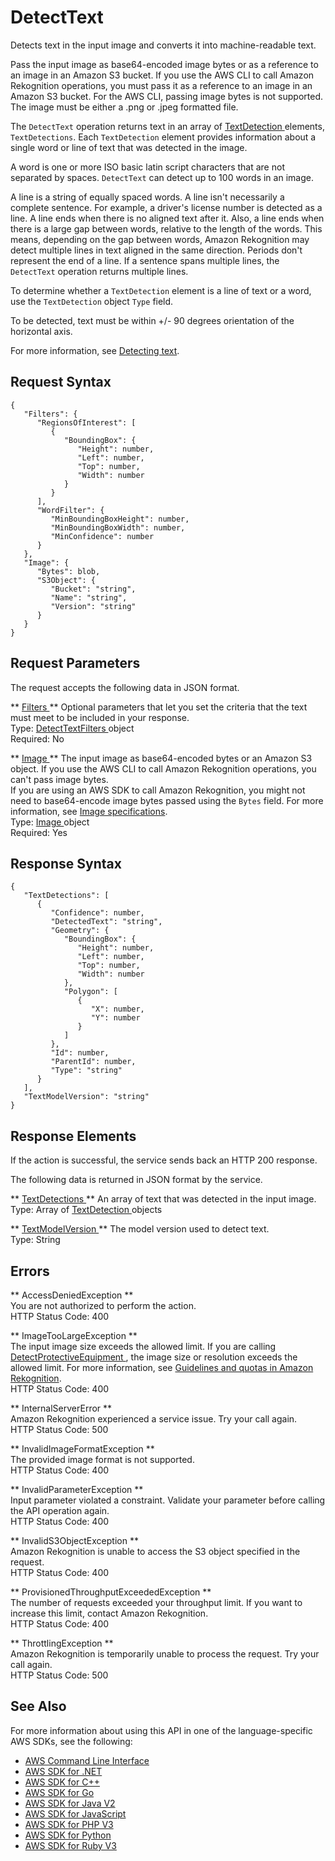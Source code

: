 # DetectText<a name="API_DetectText"></a>

Detects text in the input image and converts it into machine\-readable text\.

Pass the input image as base64\-encoded image bytes or as a reference to an image in an Amazon S3 bucket\. If you use the AWS CLI to call Amazon Rekognition operations, you must pass it as a reference to an image in an Amazon S3 bucket\. For the AWS CLI, passing image bytes is not supported\. The image must be either a \.png or \.jpeg formatted file\. 

The `DetectText` operation returns text in an array of [ TextDetection ](API_TextDetection.md) elements, `TextDetections`\. Each `TextDetection` element provides information about a single word or line of text that was detected in the image\. 

A word is one or more ISO basic latin script characters that are not separated by spaces\. `DetectText` can detect up to 100 words in an image\.

A line is a string of equally spaced words\. A line isn't necessarily a complete sentence\. For example, a driver's license number is detected as a line\. A line ends when there is no aligned text after it\. Also, a line ends when there is a large gap between words, relative to the length of the words\. This means, depending on the gap between words, Amazon Rekognition may detect multiple lines in text aligned in the same direction\. Periods don't represent the end of a line\. If a sentence spans multiple lines, the `DetectText` operation returns multiple lines\.

To determine whether a `TextDetection` element is a line of text or a word, use the `TextDetection` object `Type` field\. 

To be detected, text must be within \+/\- 90 degrees orientation of the horizontal axis\.

For more information, see [Detecting text](text-detection.md)\.

## Request Syntax<a name="API_DetectText_RequestSyntax"></a>

```
{
   "Filters": { 
      "RegionsOfInterest": [ 
         { 
            "BoundingBox": { 
               "Height": number,
               "Left": number,
               "Top": number,
               "Width": number
            }
         }
      ],
      "WordFilter": { 
         "MinBoundingBoxHeight": number,
         "MinBoundingBoxWidth": number,
         "MinConfidence": number
      }
   },
   "Image": { 
      "Bytes": blob,
      "S3Object": { 
         "Bucket": "string",
         "Name": "string",
         "Version": "string"
      }
   }
}
```

## Request Parameters<a name="API_DetectText_RequestParameters"></a>

The request accepts the following data in JSON format\.

 ** [ Filters ](#API_DetectText_RequestSyntax) **   <a name="rekognition-DetectText-request-Filters"></a>
Optional parameters that let you set the criteria that the text must meet to be included in your response\.  
Type: [ DetectTextFilters ](API_DetectTextFilters.md) object  
Required: No

 ** [ Image ](#API_DetectText_RequestSyntax) **   <a name="rekognition-DetectText-request-Image"></a>
The input image as base64\-encoded bytes or an Amazon S3 object\. If you use the AWS CLI to call Amazon Rekognition operations, you can't pass image bytes\.   
If you are using an AWS SDK to call Amazon Rekognition, you might not need to base64\-encode image bytes passed using the `Bytes` field\. For more information, see [Image specifications](images-information.md)\.  
Type: [ Image ](API_Image.md) object  
Required: Yes

## Response Syntax<a name="API_DetectText_ResponseSyntax"></a>

```
{
   "TextDetections": [ 
      { 
         "Confidence": number,
         "DetectedText": "string",
         "Geometry": { 
            "BoundingBox": { 
               "Height": number,
               "Left": number,
               "Top": number,
               "Width": number
            },
            "Polygon": [ 
               { 
                  "X": number,
                  "Y": number
               }
            ]
         },
         "Id": number,
         "ParentId": number,
         "Type": "string"
      }
   ],
   "TextModelVersion": "string"
}
```

## Response Elements<a name="API_DetectText_ResponseElements"></a>

If the action is successful, the service sends back an HTTP 200 response\.

The following data is returned in JSON format by the service\.

 ** [ TextDetections ](#API_DetectText_ResponseSyntax) **   <a name="rekognition-DetectText-response-TextDetections"></a>
An array of text that was detected in the input image\.  
Type: Array of [ TextDetection ](API_TextDetection.md) objects

 ** [ TextModelVersion ](#API_DetectText_ResponseSyntax) **   <a name="rekognition-DetectText-response-TextModelVersion"></a>
The model version used to detect text\.  
Type: String

## Errors<a name="API_DetectText_Errors"></a>

 ** AccessDeniedException **   
You are not authorized to perform the action\.  
HTTP Status Code: 400

 ** ImageTooLargeException **   
The input image size exceeds the allowed limit\. If you are calling [ DetectProtectiveEquipment ](API_DetectProtectiveEquipment.md), the image size or resolution exceeds the allowed limit\. For more information, see [Guidelines and quotas in Amazon Rekognition](limits.md)\.   
HTTP Status Code: 400

 ** InternalServerError **   
Amazon Rekognition experienced a service issue\. Try your call again\.  
HTTP Status Code: 500

 ** InvalidImageFormatException **   
The provided image format is not supported\.   
HTTP Status Code: 400

 ** InvalidParameterException **   
Input parameter violated a constraint\. Validate your parameter before calling the API operation again\.  
HTTP Status Code: 400

 ** InvalidS3ObjectException **   
Amazon Rekognition is unable to access the S3 object specified in the request\.  
HTTP Status Code: 400

 ** ProvisionedThroughputExceededException **   
The number of requests exceeded your throughput limit\. If you want to increase this limit, contact Amazon Rekognition\.  
HTTP Status Code: 400

 ** ThrottlingException **   
Amazon Rekognition is temporarily unable to process the request\. Try your call again\.  
HTTP Status Code: 500

## See Also<a name="API_DetectText_SeeAlso"></a>

For more information about using this API in one of the language\-specific AWS SDKs, see the following:
+  [ AWS Command Line Interface](https://docs.aws.amazon.com/goto/aws-cli/rekognition-2016-06-27/DetectText) 
+  [ AWS SDK for \.NET](https://docs.aws.amazon.com/goto/DotNetSDKV3/rekognition-2016-06-27/DetectText) 
+  [ AWS SDK for C\+\+](https://docs.aws.amazon.com/goto/SdkForCpp/rekognition-2016-06-27/DetectText) 
+  [ AWS SDK for Go](https://docs.aws.amazon.com/goto/SdkForGoV1/rekognition-2016-06-27/DetectText) 
+  [ AWS SDK for Java V2](https://docs.aws.amazon.com/goto/SdkForJavaV2/rekognition-2016-06-27/DetectText) 
+  [ AWS SDK for JavaScript](https://docs.aws.amazon.com/goto/AWSJavaScriptSDK/rekognition-2016-06-27/DetectText) 
+  [ AWS SDK for PHP V3](https://docs.aws.amazon.com/goto/SdkForPHPV3/rekognition-2016-06-27/DetectText) 
+  [ AWS SDK for Python](https://docs.aws.amazon.com/goto/boto3/rekognition-2016-06-27/DetectText) 
+  [ AWS SDK for Ruby V3](https://docs.aws.amazon.com/goto/SdkForRubyV3/rekognition-2016-06-27/DetectText) 